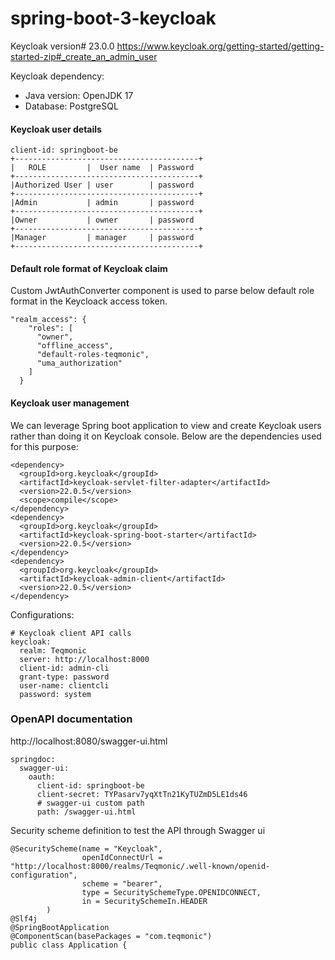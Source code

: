 # spring-boot-3-keycloak

Keycloak version# 23.0.0 https://www.keycloak.org/getting-started/getting-started-zip#_create_an_admin_user

Keycloak dependency:
- Java version: OpenJDK 17
- Database: PostgreSQL

#### Keycloak user details

```
client-id: springboot-be
+-----------------------------------------+
|   ROLE         |  User name  | Password
+-----------------------------------------+
|Authorized User | user        | password
+-----------------------------------------+
|Admin           | admin       | password
+-----------------------------------------+
|Owner           | owner       | password
+-----------------------------------------+
|Manager         | manager     | password
+-----------------------------------------+
```
#### Default role format of Keycloak claim
Custom JwtAuthConverter component is used to parse below default role format in the Keycloack access token.
```
"realm_access": {
    "roles": [
      "owner",
      "offline_access",
      "default-roles-teqmonic",
      "uma_authorization"
    ]
  }
```
#### Keycloak user management
We can leverage Spring boot application to view and create Keycloak users rather than doing it on Keycloak console. Below are the dependencies used for this purpose:

```
<dependency>
  <groupId>org.keycloak</groupId>
  <artifactId>keycloak-servlet-filter-adapter</artifactId>
  <version>22.0.5</version>
  <scope>compile</scope>
</dependency>
<dependency>
  <groupId>org.keycloak</groupId>
  <artifactId>keycloak-spring-boot-starter</artifactId>
  <version>22.0.5</version>
</dependency>
<dependency>
  <groupId>org.keycloak</groupId>
  <artifactId>keycloak-admin-client</artifactId>
  <version>22.0.5</version>
</dependency>
```
Configurations:
```
# Keycloak client API calls
keycloak:
  realm: Teqmonic
  server: http://localhost:8000
  client-id: admin-cli
  grant-type: password
  user-name: clientcli
  password: system
```
### OpenAPI documentation
http://localhost:8080/swagger-ui.html
```
springdoc:
  swagger-ui:
    oauth:
      client-id: springboot-be
      client-secret: TYPasarv7yqXtTn21KyTUZmD5LE1ds46
      # swagger-ui custom path
      path: /swagger-ui.html
```
Security scheme definition to test the API through Swagger ui
```
@SecurityScheme(name = "Keycloak",
                openIdConnectUrl = "http://localhost:8000/realms/Teqmonic/.well-known/openid-configuration",
                scheme = "bearer",
                type = SecuritySchemeType.OPENIDCONNECT,
                in = SecuritySchemeIn.HEADER
		)
@Slf4j
@SpringBootApplication
@ComponentScan(basePackages = "com.teqmonic")
public class Application {
```
